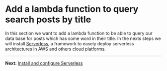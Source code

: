 # Add a lambda function to query search posts by title

In this section we want to add a lambda function to be able to query our data base for posts which has some word in their title.
In the nexts steps we will install [Serverless](https://serverless.com), a framework to easely deploy serverless architectures in AWS and others cloud platforms.


---
**Next:** [Install and configure Serverless](/workshop/serverless/01-serverless.md)